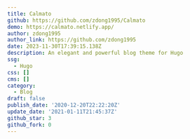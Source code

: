 ```yaml
---
title: Calmato
github: https://github.com/zdong1995/Calmato
demo: https://calmato.netlify.app/
author: zdong1995
author_link: https://github.com/zdong1995
date: 2023-11-30T17:39:15.138Z
description: An elegant and powerful blog theme for Hugo
ssg:
  - Hugo
css: []
cms: []
category:
  - Blog
draft: false
publish_date: '2020-12-20T22:22:20Z'
update_date: '2021-01-11T21:45:37Z'
github_star: 3
github_fork: 0
---
```

